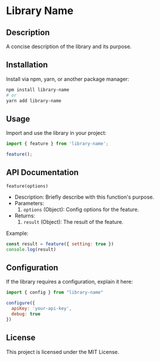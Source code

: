 # Library Name

## Description
A concise description of the library and its purpose.

## Installation
Install via npm, yarn, or another package manager:
```bash
npm install library-name
# or
yarn add library-name
```

## Usage
Import and use the library in your project:

```javascript
import { feature } from 'library-name';

feature();
```

## API Documentation

`feature(options)`
- Description: Briefly describe with this function's purpose.
- Parameters:
  1. `options` (Object): Config options for the feature.
- Returns:
  1. `result` (Object): The result of the feature.

Example:

```javascript
const result = feature({ setting: true })
console.log(result)
```

## Configuration
If the library requires a configuration, explain it here:

```javascript
import { config } from "library-name"

configure({
  apiKey: 'your-api-key',
  debug: true
})
```


## License
This project is licensed under the MIT License.